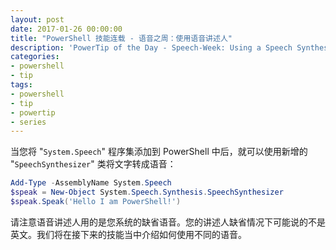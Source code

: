```yaml
---
layout: post
date: 2017-01-26 00:00:00
title: "PowerShell 技能连载 - 语音之周：使用语音讲述人"
description: 'PowerTip of the Day - Speech-Week: Using a Speech Synthesizer'
categories:
- powershell
- tip
tags:
- powershell
- tip
- powertip
- series
---
```

当您将 "`System.Speech`" 程序集添加到 PowerShell 中后，就可以使用新增的 "`SpeechSynthesizer`" 类将文字转成语音：

```powershell
Add-Type -AssemblyName System.Speech
$speak = New-Object System.Speech.Synthesis.SpeechSynthesizer
$speak.Speak('Hello I am PowerShell!')
```

请注意语音讲述人用的是您系统的缺省语音。您的讲述人缺省情况下可能说的不是英文。我们将在接下来的技能当中介绍如何使用不同的语音。

<!--本文国际来源：[Speech-Week: Using a Speech Synthesizer](http://community.idera.com/powershell/powertips/b/tips/posts/speech-week-using-a-speech-synthesizer)-->
